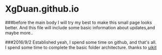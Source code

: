 # XgDuan.github.io

###before the main body
I will try my best to make this small page looks better. And this file will include some basic information about updates,and maybe more..

###2016/9/2 Established
yeah, I spend some time on github, and that's all.   
I spend some time to complete the basic folder architecture.
thanks to [uikit](http://getuikit.com/)